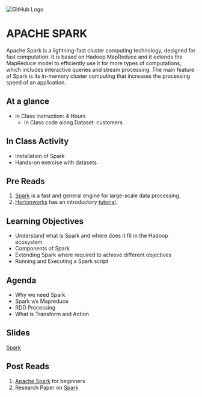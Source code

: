 ![GitHub Logo](https://s3.ap-south-1.amazonaws.com/greyatom-social/GreyAtom-logo.png)

# APACHE SPARK

Apache Spark is a lightning-fast cluster computing technology, designed for fast computation. It is based on Hadoop MapReduce and it extends the MapReduce model to efficiently use it for more types of computations, which includes interactive queries and stream processing. The main feature of Spark is its in-memory cluster computing that increases the processing speed of an application. 


## At a glance
* In Class Instruction: 4 Hours
  * In Class code along Dataset: customers
  
  
## In Class Activity

* Installation of Spark
* Hands-on exercise with datasets


## Pre Reads

1. [Spark](https://spark.apache.org/) is a fast and general engine for large-scale data processing.
2. [Hortonworks](https://hortonworks.com/) has an introductory [tutorial](https://hortonworks.com/apache/spark/).

## Learning Objectives

- Understand what is Spark and where does it fit in the Hadoop ecosystem
- Components of Spark
- Extending Spark where required to achieve different objectives
- Running and Executing a Spark script

## Agenda
- Why we need Spark
- Spark v/s Mapreduce
- RDD Processing
- What is Transform and Action

## Slides
[Spark](https://github.com/commit-live-students/big_data_spark_in_class/blob/master/notebooks/spark_Day-5.pdf)


## Post Reads
1. [Apache Spark](https://medium.com/@aristo_alex/apache-spark-for-beginners-d3b3791e259e) for beginners
2. Research Paper on [Spark](https://spark.apache.org/research.html)
